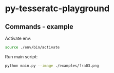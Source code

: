 # py-tesseratc-playground

## Commands - example

Activate env:

```sh
source ./env/bin/activate
```

Run main script:

```sh
python main.py --image ./examples/fra03.png
```
